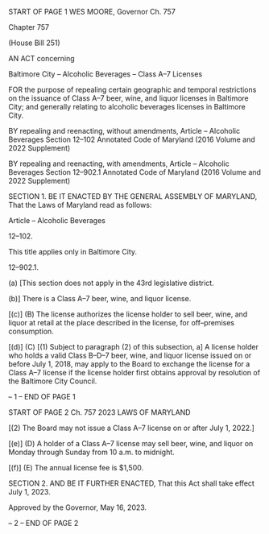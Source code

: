 START OF PAGE 1
WES MOORE, Governor Ch. 757

Chapter 757

(House Bill 251)

AN ACT concerning

Baltimore City – Alcoholic Beverages – Class A–7 Licenses

FOR the purpose of repealing certain geographic and temporal restrictions on the issuance
of Class A–7 beer, wine, and liquor licenses in Baltimore City; and generally relating
to alcoholic beverages licenses in Baltimore City.

BY repealing and reenacting, without amendments,
Article – Alcoholic Beverages
Section 12–102
Annotated Code of Maryland
(2016 Volume and 2022 Supplement)

BY repealing and reenacting, with amendments,
Article – Alcoholic Beverages
Section 12–902.1
Annotated Code of Maryland
(2016 Volume and 2022 Supplement)

SECTION 1. BE IT ENACTED BY THE GENERAL ASSEMBLY OF MARYLAND,
That the Laws of Maryland read as follows:

Article – Alcoholic Beverages

12–102.

This title applies only in Baltimore City.

12–902.1.

(a) [This section does not apply in the 43rd legislative district.

(b)] There is a Class A–7 beer, wine, and liquor license.

[(c)] (B) The license authorizes the license holder to sell beer, wine, and liquor
at retail at the place described in the license, for off–premises consumption.

[(d)] (C) [(1) Subject to paragraph (2) of this subsection, a] A license holder
who holds a valid Class B–D–7 beer, wine, and liquor license issued on or before July 1,
2018, may apply to the Board to exchange the license for a Class A–7 license if the license
holder first obtains approval by resolution of the Baltimore City Council.

– 1 –
END OF PAGE 1

START OF PAGE 2
Ch. 757 2023 LAWS OF MARYLAND

[(2) The Board may not issue a Class A–7 license on or after July 1, 2022.]

[(e)] (D) A holder of a Class A–7 license may sell beer, wine, and liquor on
Monday through Sunday from 10 a.m. to midnight.

[(f)] (E) The annual license fee is $1,500.

SECTION 2. AND BE IT FURTHER ENACTED, That this Act shall take effect July
1, 2023.

Approved by the Governor, May 16, 2023.

– 2 –
END OF PAGE 2